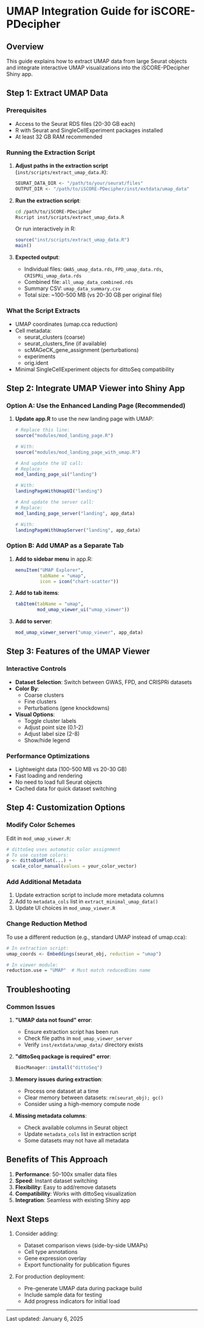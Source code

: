 # UMAP Integration Guide for iSCORE-PDecipher

## Overview

This guide explains how to extract UMAP data from large Seurat objects and integrate interactive UMAP visualizations into the iSCORE-PDecipher Shiny app.

## Step 1: Extract UMAP Data

### Prerequisites
- Access to the Seurat RDS files (20-30 GB each)
- R with Seurat and SingleCellExperiment packages installed
- At least 32 GB RAM recommended

### Running the Extraction Script

1. **Adjust paths in the extraction script** (`inst/scripts/extract_umap_data.R`):
   ```r
   SEURAT_DATA_DIR <- "/path/to/your/seurat/files"
   OUTPUT_DIR <- "/path/to/iSCORE-PDecipher/inst/extdata/umap_data"
   ```

2. **Run the extraction script**:
   ```bash
   cd /path/to/iSCORE-PDecipher
   Rscript inst/scripts/extract_umap_data.R
   ```

   Or run interactively in R:
   ```r
   source("inst/scripts/extract_umap_data.R")
   main()
   ```

3. **Expected output**:
   - Individual files: `GWAS_umap_data.rds`, `FPD_umap_data.rds`, `CRISPRi_umap_data.rds`
   - Combined file: `all_umap_data_combined.rds`
   - Summary CSV: `umap_data_summary.csv`
   - Total size: ~100-500 MB (vs 20-30 GB per original file)

### What the Script Extracts
- UMAP coordinates (umap.cca reduction)
- Cell metadata:
  - seurat_clusters (coarse)
  - seurat_clusters_fine (if available)
  - scMAGeCK_gene_assignment (perturbations)
  - experiments
  - orig.ident
- Minimal SingleCellExperiment objects for dittoSeq compatibility

## Step 2: Integrate UMAP Viewer into Shiny App

### Option A: Use the Enhanced Landing Page (Recommended)

1. **Update app.R** to use the new landing page with UMAP:
   ```r
   # Replace this line:
   source("modules/mod_landing_page.R")
   
   # With:
   source("modules/mod_landing_page_with_umap.R")
   
   # And update the UI call:
   # Replace:
   mod_landing_page_ui("landing")
   
   # With:
   landingPageWithUmapUI("landing")
   
   # And update the server call:
   # Replace:
   mod_landing_page_server("landing", app_data)
   
   # With:
   landingPageWithUmapServer("landing", app_data)
   ```

### Option B: Add UMAP as a Separate Tab

1. **Add to sidebar menu** in app.R:
   ```r
   menuItem("UMAP Explorer", 
            tabName = "umap", 
            icon = icon("chart-scatter"))
   ```

2. **Add to tab items**:
   ```r
   tabItem(tabName = "umap",
           mod_umap_viewer_ui("umap_viewer"))
   ```

3. **Add to server**:
   ```r
   mod_umap_viewer_server("umap_viewer", app_data)
   ```

## Step 3: Features of the UMAP Viewer

### Interactive Controls
- **Dataset Selection**: Switch between GWAS, FPD, and CRISPRi datasets
- **Color By**: 
  - Coarse clusters
  - Fine clusters
  - Perturbations (gene knockdowns)
- **Visual Options**:
  - Toggle cluster labels
  - Adjust point size (0.1-2)
  - Adjust label size (2-8)
  - Show/hide legend

### Performance Optimizations
- Lightweight data (100-500 MB vs 20-30 GB)
- Fast loading and rendering
- No need to load full Seurat objects
- Cached data for quick dataset switching

## Step 4: Customization Options

### Modify Color Schemes
Edit in `mod_umap_viewer.R`:
```r
# dittoSeq uses automatic color assignment
# To use custom colors:
p <- dittoDimPlot(...) + 
  scale_color_manual(values = your_color_vector)
```

### Add Additional Metadata
1. Update extraction script to include more metadata columns
2. Add to `metadata_cols` list in `extract_minimal_umap_data()`
3. Update UI choices in `mod_umap_viewer.R`

### Change Reduction Method
To use a different reduction (e.g., standard UMAP instead of umap.cca):
```r
# In extraction script:
umap_coords <- Embeddings(seurat_obj, reduction = "umap")

# In viewer module:
reduction.use = "UMAP"  # Must match reducedDims name
```

## Troubleshooting

### Common Issues

1. **"UMAP data not found" error**:
   - Ensure extraction script has been run
   - Check file paths in `mod_umap_viewer_server`
   - Verify `inst/extdata/umap_data/` directory exists

2. **"dittoSeq package is required" error**:
   ```r
   BiocManager::install("dittoSeq")
   ```

3. **Memory issues during extraction**:
   - Process one dataset at a time
   - Clear memory between datasets: `rm(seurat_obj); gc()`
   - Consider using a high-memory compute node

4. **Missing metadata columns**:
   - Check available columns in Seurat object
   - Update `metadata_cols` list in extraction script
   - Some datasets may not have all metadata

## Benefits of This Approach

1. **Performance**: 50-100x smaller data files
2. **Speed**: Instant dataset switching
3. **Flexibility**: Easy to add/remove datasets
4. **Compatibility**: Works with dittoSeq visualization
5. **Integration**: Seamless with existing Shiny app

## Next Steps

1. Consider adding:
   - Dataset comparison views (side-by-side UMAPs)
   - Cell type annotations
   - Gene expression overlay
   - Export functionality for publication figures

2. For production deployment:
   - Pre-generate UMAP data during package build
   - Include sample data for testing
   - Add progress indicators for initial load

---

Last updated: January 6, 2025